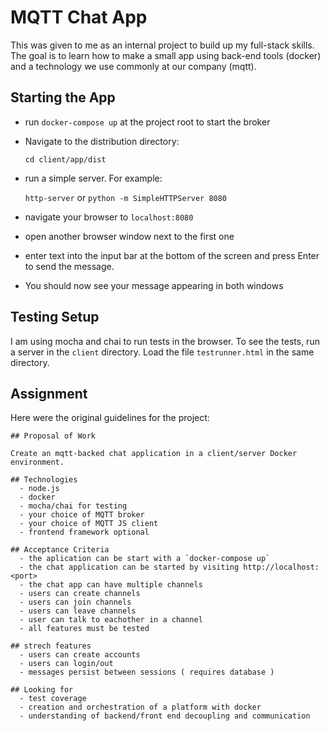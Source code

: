 # MQTT Chat App
This was given to me as an internal project to build up my full-stack skills.
The goal is to learn how to make a small app using back-end tools (docker) and
a technology we use commonly at our company (mqtt). 

## Starting the App
* run `docker-compose up` at the project root to start the broker
* Navigate to the distribution directory:

  `cd client/app/dist`
* run a simple server. For example:

  `http-server` or `python -m SimpleHTTPServer 8080`
* navigate your browser to `localhost:8080`
* open another browser window next to the first one
* enter text into the input bar at the bottom of the screen and press Enter to
  send the message. 
* You should now see your message appearing in both windows

## Testing Setup
I am using mocha and chai to run tests in the browser. To see the tests, run a
server in the `client` directory. Load the file `testrunner.html` in the same
directory.

## Assignment
Here were the original guidelines for the project:

```
## Proposal of Work

Create an mqtt-backed chat application in a client/server Docker environment.

## Technologies
  - node.js
  - docker
  - mocha/chai for testing
  - your choice of MQTT broker
  - your choice of MQTT JS client
  - frontend framework optional

## Acceptance Criteria
  - the aplication can be start with a `docker-compose up`
  - the chat application can be started by visiting http://localhost:<port>
  - the chat app can have multiple channels
  - users can create channels
  - users can join channels
  - users can leave channels
  - user can talk to eachother in a channel
  - all features must be tested

## strech features
  - users can create accounts
  - users can login/out
  - messages persist between sessions ( requires database )

## Looking for
  - test coverage
  - creation and orchestration of a platform with docker
  - understanding of backend/front end decoupling and communication

```
